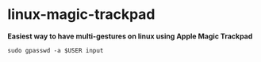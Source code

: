 # linux-magic-trackpad

**Easiest way to have multi-gestures on linux using Apple Magic Trackpad**

```
sudo gpasswd -a $USER input
```
